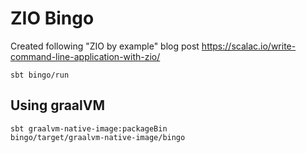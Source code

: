 # ZIO Bingo

Created following "ZIO by example" blog post https://scalac.io/write-command-line-application-with-zio/

```shell script
sbt bingo/run
```

## Using graalVM

```shell script
sbt graalvm-native-image:packageBin
bingo/target/graalvm-native-image/bingo
```